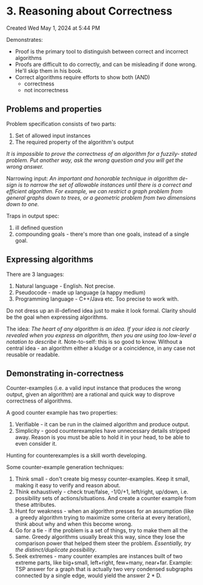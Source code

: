 # 3. Reasoning about Correctness
Created Wed May 1, 2024 at 5:44 PM

Demonstrates:
- Proof is the primary tool to distinguish between correct and incorrect algorithms
- Proofs are difficult to do correctly, and can be misleading if done wrong. He'll skip them in his book.
- Correct algorithms require efforts to show both (AND)
	- correctness
	- not incorrectness

## Problems and properties
Problem specification consists of two parts:
1. Set of allowed input instances
2. The required property of the algorithm's output

*It is impossible to prove the correctness of an algorithm for a fuzzily- stated problem. Put another way, ask the wrong question and you will get the wrong answer.*

Narrowing input: *An important and honorable technique in algorithm de- sign is to narrow the set of allowable instances until there is a correct and efficient algorithm. For example, we can restrict a graph problem from general graphs down to trees, or a geometric problem from two dimensions down to one.*

Traps in output spec:
1. ill defined question
2. compounding goals - there's more than one goals, instead of a single goal.

## Expressing algorithms
There are 3 languages:
1. Natural language - English. Not precise.
2. Pseudocode - made up language (a happy medium)
3. Programming language - C++/Java etc. Too precise to work with.

Do not dress up an ill-defined idea just to make it look formal. Clarity should be the goal when expressing algorithms.

The idea: *The heart of any algorithm is an idea. If your idea is not clearly revealed when you express an algorithm, then you are using too low-level a notation to describe it.* Note-to-self: this is so good to know. Without a central idea - an algorithm either a kludge or a coincidence, in any case not reusable or readable.


## Demonstrating in-correctness
Counter-examples (i.e. a valid input instance that produces the wrong output, given an algorithm) are a rational and quick way to disprove correctness of algorithms.

A good counter example has two properties:
1. Verifiable - it can be run in the claimed algorithm and produce output.
2. Simplicity - good counterexamples have unnecessary details stripped away. Reason is you must be able to hold it in your head, to be able to even consider it.


Hunting for counterexamples is a skill worth developing.

Some counter-example generation techniques:
1. Think small - don't create big messy counter-examples. Keep it small, making it easy to verify and reason about.
2. Think exhaustively - check true/false, -1/0/+1, left/right, up/down, i.e. possibility sets of actions/situations. And create a counter example from these attributes.
3. Hunt for weakness - when an algorithm presses for an assumption (like a greedy algorithm trying to maximize some criteria at every iteration), think about why and when this become wrong.
4. Go for a tie - if the problem is a set of things, try to make them all the same. Greedy algorithms usually break this way, since they lose the comparison power that helped them steer the problem. *Essentially, try the distinct/duplicate possibility*.
5. Seek extremes - many counter examples are instances built of two extreme parts, like big+small, left+right, few+many, near+far. Example: TSP answer for a graph that is actually two very condensed subgraphs connected by a single edge, would yield the answer 2 \* D.